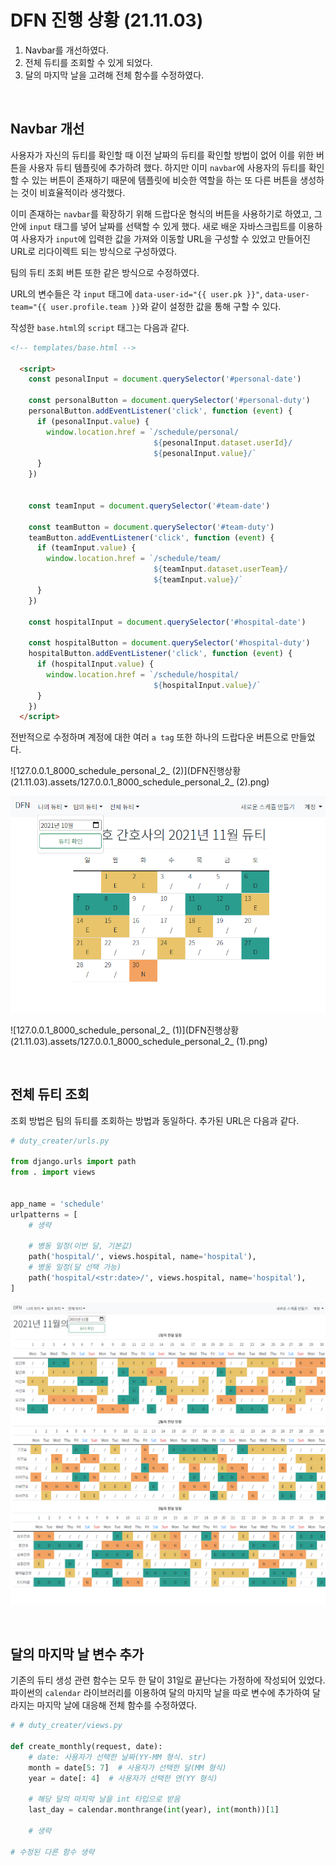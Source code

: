 # DFN 진행 상황 (21.11.03)

1. Navbar를 개선하였다.
2. 전체 듀티를 조회할 수 있게 되었다.
3. 달의 마지막 날을 고려해 전체 함수를 수정하였다.

<br>

## Navbar 개선

사용자가 자신의 듀티를 확인할 때 이전 날짜의 듀티를 확인할 방법이 없어 이를 위한 버튼을 사용자 듀티 템플릿에 추가하려 했다. 하지만 이미 `navbar`에 사용자의 듀티를 확인할 수 있는 버튼이 존재하기 때문에 템플릿에 비슷한 역할을 하는 또 다른 버튼을 생성하는 것이 비효율적이라 생각했다.

이미 존재하는 `navbar`를 확장하기 위해 드랍다운 형식의 버튼을 사용하기로 하였고, 그 안에 `input` 태그를 넣어 날짜를 선택할 수 있게 했다. 새로 배운 자바스크립트를 이용하여 사용자가 `input`에 입력한 값을 가져와 이동할 URL을 구성할 수 있었고 만들어진 URL로 리다이렉트 되는 방식으로 구성하였다.

팀의 듀티 조회 버튼 또한 같은 방식으로 수정하였다. 

URL의 변수들은 각 `input` 태그에 `data-user-id="{{ user.pk }}"`, `data-user-team="{{ user.profile.team }}`와 같이 설정한 값을 통해 구할 수 있다.

작성한 `base.html`의 `script` 태그는 다음과 같다.

```html
<!-- templates/base.html -->

  <script>
    const pesonalInput = document.querySelector('#personal-date')

    const personalButton = document.querySelector('#personal-duty')
    personalButton.addEventListener('click', function (event) {
      if (pesonalInput.value) {
        window.location.href = `/schedule/personal/
								${pesonalInput.dataset.userId}/
								${pesonalInput.value}/`
      }
    })


    const teamInput = document.querySelector('#team-date')

    const teamButton = document.querySelector('#team-duty')
    teamButton.addEventListener('click', function (event) {
      if (teamInput.value) {
        window.location.href = `/schedule/team/
								${teamInput.dataset.userTeam}/
								${teamInput.value}/`
      }
    })

    const hospitalInput = document.querySelector('#hospital-date')

    const hospitalButton = document.querySelector('#hospital-duty')
    hospitalButton.addEventListener('click', function (event) {
      if (hospitalInput.value) {
        window.location.href = `/schedule/hospital/
								${hospitalInput.value}/`
      }
    })
  </script>
```

전반적으로 수정하며 계정에 대한 여러 `a tag` 또한 하나의 드랍다운 버튼으로 만들었다.

![127.0.0.1_8000_schedule_personal_2_ (2)](DFN진행상황(21.11.03).assets/127.0.0.1_8000_schedule_personal_2_ (2).png)

![127.0.0.1_8000_schedule_personal_2_](DFN진행상황(21.11.03).assets/127.0.0.1_8000_schedule_personal_2_-16359317075641.png)

![127.0.0.1_8000_schedule_personal_2_ (1)](DFN진행상황(21.11.03).assets/127.0.0.1_8000_schedule_personal_2_ (1).png)

<br>

## 전체 듀티 조회

조회 방법은 팀의 듀티를 조회하는 방법과 동일하다. 추가된 URL은 다음과 같다.

```python
# duty_creater/urls.py

from django.urls import path
from . import views


app_name = 'schedule'
urlpatterns = [
	# 생략
    
    # 병동 일정(이번 달, 기본값)
    path('hospital/', views.hospital, name='hospital'),  
    # 병동 일정(달 선택 가능)
    path('hospital/<str:date>/', views.hospital, name='hospital'),  
]
```

![127.0.0.1_8000_schedule_hospital_](DFN진행상황(21.11.03).assets/127.0.0.1_8000_schedule_hospital_.png)

<br>

## 달의 마지막 날 변수 추가

기존의 듀티 생성 관련 함수는 모두 한 달이 31일로 끝난다는 가정하에 작성되어 있었다. 파이썬의 `calendar` 라이브러리를 이용하여 달의 마지막 날을 따로 변수에 추가하여 달라지는 마지막 날에 대응해 전체 함수를 수정하였다. 

```python
# # duty_creater/views.py

def create_monthly(request, date):
    # date: 사용자가 선택한 날짜(YY-MM 형식. str)
    month = date[5: 7]  # 사용자가 선택한 달(MM 형식)
    year = date[: 4]  # 사용자가 선택한 연(YY 형식)
    
    # 해당 달의 마지막 날을 int 타입으로 받음
    last_day = calendar.monthrange(int(year), int(month))[1]  
    
    # 생략
    
# 수정된 다른 함수 생략
```



